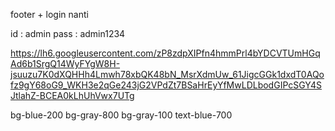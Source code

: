 footer + login nanti

id : admin
pass : admin1234

https://lh6.googleusercontent.com/zP8zdpXIPfn4hmmPrl4bYDCVTUmHGqAd6b1SrgQ14WyFYgW8H-jsuuzu7K0dXQHHh4Lmwh78xbQK48bN_MsrXdmUw_61JigcGGk1dxdT0AQofz9gY68oG9_WKH3e2qGe243jG2VPdZt7BSaHrEyYfMwLDLbodGIPcSGY4SJtlahZ-BCEA0kLhUhVwx7UTg


bg-blue-200
bg-gray-800
bg-gray-100
text-blue-700